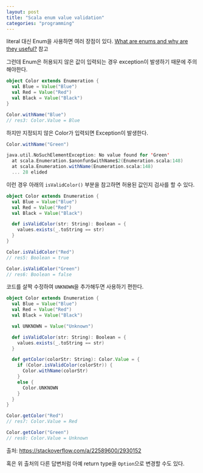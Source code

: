 ```yaml
---
layout: post
title: "Scala enum value validation"
categories: "programming"
---
```


literal 대신 Enum을 사용하면 여러 장점이 있다. [What are enums and why are they useful?](https://stackoverflow.com/a/4709224/2930152) 참고

그런데 Enum은 허용되지 않은 값이 입력되는 경우 exception이 발생하기 때문에 주의해야한다.

```scala
object Color extends Enumeration {
  val Blue = Value("Blue")
  val Red = Value("Red")
  val Black = Value("Black")
}

Color.withName("Blue")
// res3: Color.Value = Blue
```

하지만 지정되지 않은 Color가 입력되면 Exception이 발생한다.

```scala
Color.withName("Green")

java.util.NoSuchElementException: No value found for 'Green'
  at scala.Enumeration.$anonfun$withName$2(Enumeration.scala:148)
  at scala.Enumeration.withName(Enumeration.scala:148)
  ... 28 elided
```

이런 경우 아래의 `isValidColor()` 부분을 참고하면 허용된 값인지 검사를 할 수 있다.

```scala
object Color extends Enumeration {
  val Blue = Value("Blue")
  val Red = Value("Red")
  val Black = Value("Black")

  def isValidColor(str: String): Boolean = {
    values.exists(_.toString == str)
  }
}

Color.isValidColor("Red")
// res5: Boolean = true

Color.isValidColor("Green")
// res6: Boolean = false
```

코드를 살짝 수정하여 `UNKNOWN`을 추가해두면 사용하기 편한다.

```scala
object Color extends Enumeration {
  val Blue = Value("Blue")
  val Red = Value("Red")
  val Black = Value("Black")

  val UNKNOWN = Value("Unknown")

  def isValidColor(str: String): Boolean = {
    values.exists(_.toString == str)
  }

  def getColor(colorStr: String): Color.Value = {
    if (Color.isValidColor(colorStr)) {
      Color.withName(colorStr)
    }
    else {
      Color.UNKNOWN
    }
  }
}

Color.getColor("Red")
// res7: Color.Value = Red

Color.getColor("Green")
// res8: Color.Value = Unknown
```

출처: https://stackoverflow.com/a/22589600/2930152

혹은 위 출처의 다른 답변처럼 아예 return type을 `Option`으로 변경할 수도 있다.

